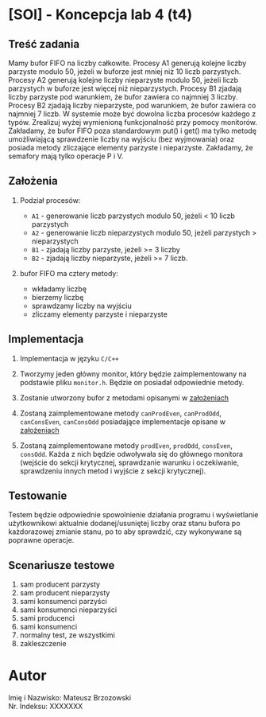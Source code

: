 # [SOI] - Koncepcja lab 4 (t4)

## Treść zadania
Mamy bufor FIFO na liczby całkowite. Procesy A1 generują kolejne liczby parzyste modulo 50,
jeżeli w buforze jest mniej niż 10 liczb parzystych. Procesy A2 generują kolejne liczby
nieparzyste modulo 50, jeżeli liczb parzystych w buforze jest więcej niż nieparzystych. Procesy
B1 zjadają liczby parzyste pod warunkiem, że bufor zawiera co najmniej 3 liczby. Procesy B2
zjadają liczby nieparzyste, pod warunkiem, że bufor zawiera co najmniej 7 liczb. W systemie
może być dowolna liczba procesów każdego z typów. Zrealizuj wyżej wymienioną
funkcjonalność przy pomocy monitorów. Zakładamy, że bufor FIFO poza standardowym put()
i get() ma tylko metodę umożliwiającą sprawdzenie liczby na wyjściu (bez wyjmowania) oraz
posiada metody zliczające elementy parzyste i nieparzyste. Zakładamy, że semafory mają tylko
operacje P i V.

<h2 id="zalozenia">Założenia</h2>

1. Podział procesów:
    - `A1` - generowanie liczb parzystych modulo 50, jeżeli < 10 liczb parzystych
    - `A2` - generowanie liczb nieparzystych modulo 50, jeżeli parzystych > nieparzystych
    - `B1` - zjadają liczby parzyste, jeżeli >= 3 liczby
    - `B2` - zjadają liczby nieparzyste, jeżeli >= 7 liczb.

2. bufor FIFO ma cztery metody:
    - wkładamy liczbę
    - bierzemy liczbę
    - sprawdzamy liczby na wyjściu
    - zliczamy elementy parzyste i nieparzyste

## Implementacja
1. Implementacja w języku `C/C++`

2. Tworzymy jeden główny monitor, który będzie zaimplementowany na podstawie pliku `monitor.h`. Będzie on posiadał odpowiednie metody.

3. Zostanie utworzony bufor z metodami opisanymi w [założeniach](#zalozenia)

4. Zostaną zaimplementowane metody `canProdEven`, `canProdOdd`, `canConsEven`, `canConsOdd` posiadające implementacje opisane w [założeniach](#zalozenia)

5. Zostaną zaimplementowane metody `prodEven`, `prodOdd`, `consEven`, `consOdd`. Każda z nich będzie odwoływała się do głównego monitora (wejście do sekcji krytycznej, sprawdzanie warunku i oczekiwanie, sprawdzeniu innych metod i wyjście z sekcji krytycznej).

## Testowanie
Testem będzie odpowiednie spowolnienie działania programu i wyświetlanie użytkownikowi aktualnie dodanej/usuniętej liczby oraz stanu bufora po każdorazowej zmianie stanu, po to aby sprawdzić, czy wykonywane są poprawne operacje.

## Scenariusze testowe
1. sam producent parzysty
2. sam producent nieparzysty
3. sami konsumenci parzyści
4. sami konsumenci nieparzyści
5. sami producenci
6. sami konsumenci
7. normalny test, ze wszystkimi
8. zakleszczenie

# Autor
Imię i Nazwisko: Mateusz Brzozowski\
Nr. Indeksu: XXXXXXX
